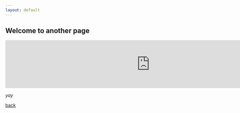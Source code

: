 ```yaml
---
layout: default
---
```


## Welcome to another page

<iframe src="https://newchoir.github.io/training/?section=tenor" frameborder="0" scrolling="no" width="900"></iframe>

_yay_

[back](./)
